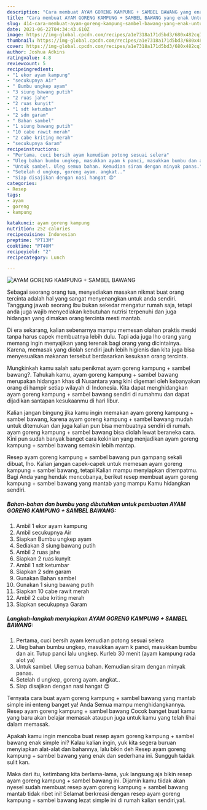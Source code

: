 ```yaml
---
description: "Cara membuat AYAM GORENG KAMPUNG + SAMBEL BAWANG yang enak Untuk Jualan"
title: "Cara membuat AYAM GORENG KAMPUNG + SAMBEL BAWANG yang enak Untuk Jualan"
slug: 414-cara-membuat-ayam-goreng-kampung-sambel-bawang-yang-enak-untuk-jualan
date: 2021-06-22T04:34:43.610Z
image: https://img-global.cpcdn.com/recipes/a1e7318a171d5bd3/680x482cq70/ayam-goreng-kampung-sambel-bawang-foto-resep-utama.jpg
thumbnail: https://img-global.cpcdn.com/recipes/a1e7318a171d5bd3/680x482cq70/ayam-goreng-kampung-sambel-bawang-foto-resep-utama.jpg
cover: https://img-global.cpcdn.com/recipes/a1e7318a171d5bd3/680x482cq70/ayam-goreng-kampung-sambel-bawang-foto-resep-utama.jpg
author: Joshua Adkins
ratingvalue: 4.8
reviewcount: 5
recipeingredient:
- "1 ekor ayam kampung"
- "secukupnya Air"
- " Bumbu ungkep ayam"
- "3 siung bawang putih"
- "2 ruas jahe"
- "2 ruas kunyit"
- "1 sdt ketumbar"
- "2 sdm garam"
- " Bahan sambel"
- "1 siung bawang putih"
- "10 cabe rawit merah"
- "2 cabe kriting merah"
- "secukupnya Garam"
recipeinstructions:
- "Pertama, cuci bersih ayam kemudian potong sesuai selera"
- "Uleg bahan bumbu ungkep, masukkan ayam k panci, masukkan bumbu dan air. Tutup panci lalu ungkep. Kurleb 30 menit (ayam kampung rada alot ya)"
- "Untuk sambel. Uleg semua bahan. Kemudian siram dengan minyak panas."
- "Setelah d ungkep, goreng ayam. angkat.."
- "Siap disajikan dengan nasi hangat 😍"
categories:
- Resep
tags:
- ayam
- goreng
- kampung

katakunci: ayam goreng kampung 
nutrition: 252 calories
recipecuisine: Indonesian
preptime: "PT13M"
cooktime: "PT40M"
recipeyield: "2"
recipecategory: Lunch

---
```



![AYAM GORENG KAMPUNG + SAMBEL BAWANG](https://img-global.cpcdn.com/recipes/a1e7318a171d5bd3/680x482cq70/ayam-goreng-kampung-sambel-bawang-foto-resep-utama.jpg)

Sebagai seorang orang tua, menyediakan masakan nikmat buat orang tercinta adalah hal yang sangat menyenangkan untuk anda sendiri. Tanggung jawab seorang ibu bukan sekedar mengatur rumah saja, tetapi anda juga wajib menyediakan kebutuhan nutrisi terpenuhi dan juga hidangan yang dimakan orang tercinta mesti mantab.

Di era  sekarang, kalian sebenarnya mampu memesan olahan praktis meski tanpa harus capek membuatnya lebih dulu. Tapi ada juga lho orang yang memang ingin menyajikan yang terenak bagi orang yang dicintainya. Karena, memasak yang diolah sendiri jauh lebih higienis dan kita juga bisa menyesuaikan makanan tersebut berdasarkan kesukaan orang tercinta. 



Mungkinkah kamu salah satu penikmat ayam goreng kampung + sambel bawang?. Tahukah kamu, ayam goreng kampung + sambel bawang merupakan hidangan khas di Nusantara yang kini digemari oleh kebanyakan orang di hampir setiap wilayah di Indonesia. Kita dapat menghidangkan ayam goreng kampung + sambel bawang sendiri di rumahmu dan dapat dijadikan santapan kesukaanmu di hari libur.

Kalian jangan bingung jika kamu ingin memakan ayam goreng kampung + sambel bawang, karena ayam goreng kampung + sambel bawang mudah untuk ditemukan dan juga kalian pun bisa membuatnya sendiri di rumah. ayam goreng kampung + sambel bawang bisa diolah lewat beraneka cara. Kini pun sudah banyak banget cara kekinian yang menjadikan ayam goreng kampung + sambel bawang semakin lebih mantap.

Resep ayam goreng kampung + sambel bawang pun gampang sekali dibuat, lho. Kalian jangan capek-capek untuk memesan ayam goreng kampung + sambel bawang, tetapi Kalian mampu menyiapkan ditempatmu. Bagi Anda yang hendak mencobanya, berikut resep membuat ayam goreng kampung + sambel bawang yang mantab yang mampu Kamu hidangkan sendiri.

<!--inarticleads1-->

##### Bahan-bahan dan bumbu yang dibutuhkan untuk pembuatan AYAM GORENG KAMPUNG + SAMBEL BAWANG:

1. Ambil 1 ekor ayam kampung
1. Ambil secukupnya Air
1. Siapkan  Bumbu ungkep ayam
1. Sediakan 3 siung bawang putih
1. Ambil 2 ruas jahe
1. Siapkan 2 ruas kunyit
1. Ambil 1 sdt ketumbar
1. Siapkan 2 sdm garam
1. Gunakan  Bahan sambel
1. Gunakan 1 siung bawang putih
1. Siapkan 10 cabe rawit merah
1. Ambil 2 cabe kriting merah
1. Siapkan secukupnya Garam




<!--inarticleads2-->

##### Langkah-langkah menyiapkan AYAM GORENG KAMPUNG + SAMBEL BAWANG:

1. Pertama, cuci bersih ayam kemudian potong sesuai selera
1. Uleg bahan bumbu ungkep, masukkan ayam k panci, masukkan bumbu dan air. Tutup panci lalu ungkep. Kurleb 30 menit (ayam kampung rada alot ya)
1. Untuk sambel. Uleg semua bahan. Kemudian siram dengan minyak panas.
1. Setelah d ungkep, goreng ayam. angkat..
1. Siap disajikan dengan nasi hangat 😍




Ternyata cara buat ayam goreng kampung + sambel bawang yang mantab simple ini enteng banget ya! Anda Semua mampu menghidangkannya. Resep ayam goreng kampung + sambel bawang Cocok banget buat kamu yang baru akan belajar memasak ataupun juga untuk kamu yang telah lihai dalam memasak.

Apakah kamu ingin mencoba buat resep ayam goreng kampung + sambel bawang enak simple ini? Kalau kalian ingin, yuk kita segera buruan menyiapkan alat-alat dan bahannya, lalu bikin deh Resep ayam goreng kampung + sambel bawang yang enak dan sederhana ini. Sungguh taidak sulit kan. 

Maka dari itu, ketimbang kita berlama-lama, yuk langsung aja bikin resep ayam goreng kampung + sambel bawang ini. Dijamin kamu tiidak akan nyesel sudah membuat resep ayam goreng kampung + sambel bawang mantab tidak ribet ini! Selamat berkreasi dengan resep ayam goreng kampung + sambel bawang lezat simple ini di rumah kalian sendiri,ya!.

